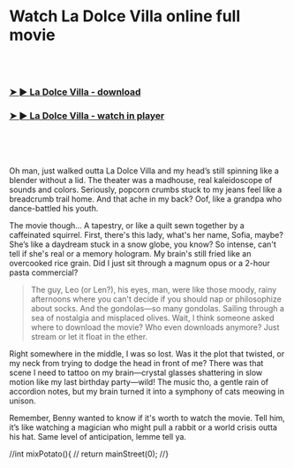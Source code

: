 <h1>Watch La Dolce Villa online full movie</h1>


<br><br>

<h3><a href="https://Daniels-ceostetharro1986.github.io/krbptrfdvb/">➤ ► La Dolce Villa - download</a></h3> 
<h3><a href="https://Daniels-ceostetharro1986.github.io/krbptrfdvb/">➤ ► La Dolce Villa - watch in player</a></h3>


<br><br><br>


Oh man, just walked outta La Dolce Villa and my head’s still spinning like a blender without a lid. The theater was a madhouse, real kaleidoscope of sounds and colors. Seriously, popcorn crumbs stuck to my jeans feel like a breadcrumb trail home. And that ache in my back? Oof, like a grandpa who dance-battled his youth.

The movie though... A tapestry, or like a quilt sewn together by a caffeinated squirrel. First, there's this lady, what's her name, Sofia, maybe? She’s like a daydream stuck in a snow globe, you know? So intense, can't tell if she's real or a memory hologram. My brain's still fried like an overcooked rice grain. Did I just sit through a magnum opus or a 2-hour pasta commercial?

> The guy, Leo (or Len?), his eyes, man, were like those moody, rainy afternoons where you can't decide if you should nap or philosophize about socks. And the gondolas—so many gondolas. Sailing through a sea of nostalgia and misplaced olives. Wait, I think someone asked where to download the movie? Who even downloads anymore? Just stream or let it float in the ether. 

Right somewhere in the middle, I was so lost. Was it the plot that twisted, or my neck from trying to dodge the head in front of me? There was that scene I need to tattoo on my brain—crystal glasses shattering in slow motion like my last birthday party—wild! The music tho, a gentle rain of accordion notes, but my brain turned it into a symphony of cats meowing in unison. 

Remember, Benny wanted to know if it's worth to watch the movie. Tell him, it’s like watching a magician who might pull a rabbit or a world crisis outta his hat. Same level of anticipation, lemme tell ya. 

//int mixPotato(){
//  return mainStreet(0);
//}

